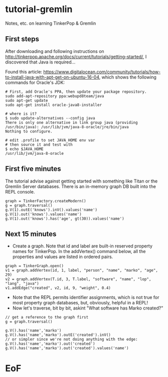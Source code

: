 # tutorial-gremlin
Notes, etc. on learning TinkerPop &amp; Gremlin

## First steps
After downloading and following instructions on
http://tinkerpop.apache.org/docs/current/tutorials/getting-started/, I discovered that Java is required...

Found this article:
https://www.digitalocean.com/community/tutorials/how-to-install-java-with-apt-get-on-ubuntu-16-04, which shows the following commands for Oracle's JDK:
```
# First, add Oracle's PPA, then update your package repository.
sudo add-apt-repository ppa:webupd8team/java
sudo apt-get update
sudo apt-get install oracle-java8-installer

# where is it?
$ sudo update-alternatives --config java
There is only one alternative in link group java (providing /usr/bin/java): /usr/lib/jvm/java-8-oracle/jre/bin/java
Nothing to configure.

# edit .profile to set JAVA_HOME env var
# then source it and test with
$ echo $JAVA_HOME
/usr/lib/jvm/java-8-oracle
```

## First five minutes
The tutorial advise against getting started with something like Titan or the Gremlin Server databases. There is an in-memory graph DB built into the REPL console.

```
graph = TinkerFactory.createModern()
g = graph.traversal()
g.V(1).outE('knows').inV().values('name')
g.V(1).out('knows').values('name')
g.V(1).out('knows').has('age', gt(30)).values('name')
```

## Next 15 minutes
- Create a graph. Note that id and label are built-in reserved property names for TinkerPop. In the addVertex() command below, all the properties and values are listed in ordered pairs.
```
graph = TinkerGraph.open()
v1 = graph.addVertex(id, 1, label, "person", "name", "marko", "age", 29)
v2 = graph.addVertex(T.id, 3, T.label, "software", "name", "lop", "lang", "java")
v1.addEdge("created", v2, id, 9, "weight", 0.4)

```
- Note that the REPL permits identifier assignments, which is not true for most property graph databases, but, obviously, helpful in a REPL!
- Now let's traverse, bit by bit, askint "What software has Marko created?"
```
// get a reference to the graph first
g = graph.traversal()

g.V().has('name','marko')
g.V().has('name','marko').outE('created').inV()
// or simpler since we're not doing anything with the edge:
g.V().has('name','marko').out('created')
g.V().has('name','marko').out('created').values('name')

```
























# EoF
